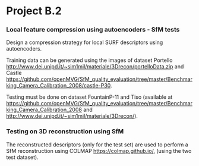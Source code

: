 # Project B.2 
### Local feature compression using autoencoders - SfM tests

Design a compression strategy for local SURF descriptors using autoencoders. 

Training data can be generated using the images of dataset Portello <http://www.dei.unipd.it/~sim1mil/materiale/3Drecon/portelloData.zip> and Castle <https://github.com/openMVG/SfM_quality_evaluation/tree/master/Benchmarking_Camera_Calibration_2008/castle-P30>.

Testing must be done on dataset FountainP-11 and Tiso (available at <https://github.com/openMVG/SfM_quality_evaluation/tree/master/Benchmarking_Camera_Calibration_2008> and <http://www.dei.unipd.it/~sim1mil/materiale/3Drecon/>). 


### Testing on 3D reconstruction using SfM 

The reconstructed descriptors (only for the test set) are used to perform a SfM reconstruction using COLMAP <https://colmap.github.io/>, (using the two test dataset).
